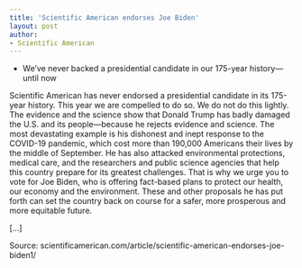 ```yaml
---
title: 'Scientific American endorses Joe Biden'
layout: post
author:
- Scientific American
---
```


- We’ve never backed a presidential candidate in our 175-year history—until now

Scientific American has never endorsed a presidential candidate in its 175-year history. This year we are compelled to do so. We do not do this lightly.
The evidence and the science show that Donald Trump has badly damaged the U.S. and its people—because he rejects evidence and science. The most devastating example is his dishonest and inept response to the COVID-19 pandemic, which cost more than 190,000 Americans their lives by the middle of September. He has also attacked environmental protections, medical care, and the researchers and public science agencies that help this country prepare for its greatest challenges. That is why we urge you to vote for Joe Biden, who is offering fact-based plans to protect our health, our economy and the environment. These and other proposals he has put forth can set the country back on course for a safer, more prosperous and more equitable future.

[…]

Source: scientificamerican.com/article/scientific-american-endorses-joe-biden1/
